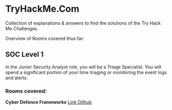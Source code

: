 # TryHackMe.Com
Collection of explanations &amp; answers to find the solutions of the Try Hack Me Challenges.

Overview of Rooms covered thus far: 

## SOC Level 1

In the Junior Security Analyst role, you will be a Triage Specialist. You will spend a significant portion of your time triaging or monitoring the event logs and alerts.

### Rooms covered:

<strong>Cyber Defence Frameworks</strong> [Link Github](https://github.com/LLMA-dot/Get-Clue/blob/main/Security/TryHackMe.com/Learning%20Path%20SOC%20Level%201/Part%201%20-%20Cyber%20Defence%20Frameworks.md)
